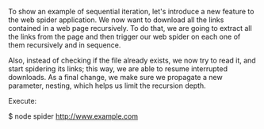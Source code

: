 To show an example of sequential iteration, let's introduce a new feature to the web spider application. We now want to download all the links contained in a web page recursively. To do that, we are going to extract all the links from the page and then trigger our web spider on each one of them recursively and in sequence.

Also, instead of checking if the file already exists, we now try to read it, and start spidering its links; this way, we are able to resume interrupted downloads. As a final change, we make sure we propagate a new parameter, nesting, which helps us limit the recursion depth.

Execute:

$ node spider http://www.example.com
